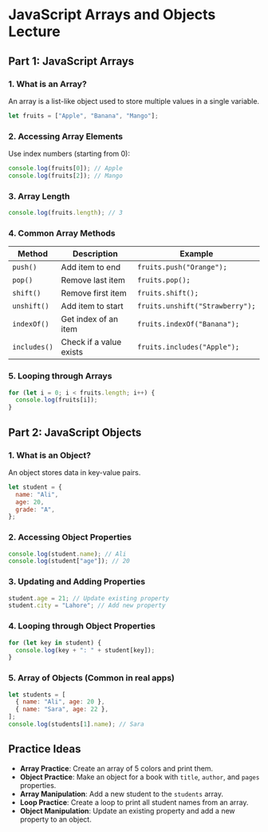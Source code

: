 # JavaScript Arrays and Objects Lecture

## Part 1: JavaScript Arrays

### 1. What is an Array?

An array is a list-like object used to store multiple values in a single variable.

```javascript
let fruits = ["Apple", "Banana", "Mango"];
```

### 2. Accessing Array Elements

Use index numbers (starting from 0):

```javascript
console.log(fruits[0]); // Apple
console.log(fruits[2]); // Mango
```

### 3. Array Length

```javascript
console.log(fruits.length); // 3
```

### 4. Common Array Methods

| Method       | Description             | Example                         |
| ------------ | ----------------------- | ------------------------------- |
| `push()`     | Add item to end         | `fruits.push("Orange");`        |
| `pop()`      | Remove last item        | `fruits.pop();`                 |
| `shift()`    | Remove first item       | `fruits.shift();`               |
| `unshift()`  | Add item to start       | `fruits.unshift("Strawberry");` |
| `indexOf()`  | Get index of an item    | `fruits.indexOf("Banana");`     |
| `includes()` | Check if a value exists | `fruits.includes("Apple");`     |

### 5. Looping through Arrays

```javascript
for (let i = 0; i < fruits.length; i++) {
  console.log(fruits[i]);
}
```

## Part 2: JavaScript Objects

### 1. What is an Object?

An object stores data in key-value pairs.

```javascript
let student = {
  name: "Ali",
  age: 20,
  grade: "A",
};
```

### 2. Accessing Object Properties

```javascript
console.log(student.name); // Ali
console.log(student["age"]); // 20
```

### 3. Updating and Adding Properties

```javascript
student.age = 21; // Update existing property
student.city = "Lahore"; // Add new property
```

### 4. Looping through Object Properties

```javascript
for (let key in student) {
  console.log(key + ": " + student[key]);
}
```

### 5. Array of Objects (Common in real apps)

```javascript
let students = [
  { name: "Ali", age: 20 },
  { name: "Sara", age: 22 },
];
console.log(students[1].name); // Sara
```

## Practice Ideas

- **Array Practice**: Create an array of 5 colors and print them.
- **Object Practice**: Make an object for a book with `title`, `author`, and `pages` properties.
- **Array Manipulation**: Add a new student to the `students` array.
- **Loop Practice**: Create a loop to print all student names from an array.
- **Object Manipulation**: Update an existing property and add a new property to an object.
